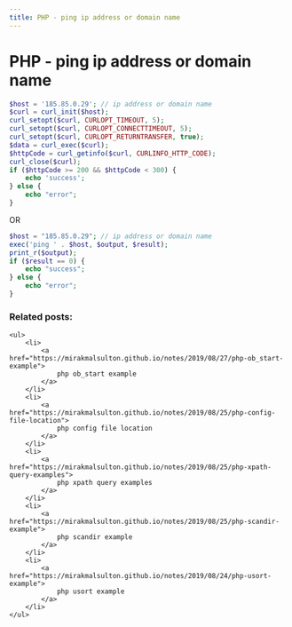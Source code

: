 ```yaml
---
title: PHP - ping ip address or domain name
---
```


<h1 class="header">PHP - ping ip address or domain name</h1>

```php
$host = '185.85.0.29'; // ip address or domain name
$curl = curl_init($host);
curl_setopt($curl, CURLOPT_TIMEOUT, 5);
curl_setopt($curl, CURLOPT_CONNECTTIMEOUT, 5);
curl_setopt($curl, CURLOPT_RETURNTRANSFER, true);
$data = curl_exec($curl);
$httpCode = curl_getinfo($curl, CURLINFO_HTTP_CODE);
curl_close($curl);
if ($httpCode >= 200 && $httpCode < 300) {
    echo 'success';
} else {
    echo "error";
}
```

OR

```php
$host = "185.85.0.29"; // ip address or domain name
exec('ping ' . $host, $output, $result);
print_r($output);
if ($result == 0) {
    echo "success";
} else {
    echo "error";
}
```


<div class="related_posts_block">
    <h3>Related posts:</h3>

    <ul>
        <li>
            <a href="https://mirakmalsulton.github.io/notes/2019/08/27/php-ob_start-example">
                php ob_start example
            </a>
        </li>
        <li>
            <a href="https://mirakmalsulton.github.io/notes/2019/08/25/php-config-file-location">
                php config file location
            </a>
        </li>
        <li>
            <a href="https://mirakmalsulton.github.io/notes/2019/08/25/php-xpath-query-examples">
                php xpath query examples
            </a>
        </li>
		<li>
            <a href="https://mirakmalsulton.github.io/notes/2019/08/25/php-scandir-example">
                php scandir example
            </a>
        </li>
		<li>
            <a href="https://mirakmalsulton.github.io/notes/2019/08/24/php-usort-example">
                php usort example
            </a>
        </li>
    </ul>
</div>
